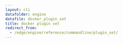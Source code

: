 ```yaml
---
layout: cli
datafolder: engine
datafile: docker_plugin_set
title: docker plugin set
redirect_from:
  - /edge/engine/reference/commandline/plugin_set/
---
```

